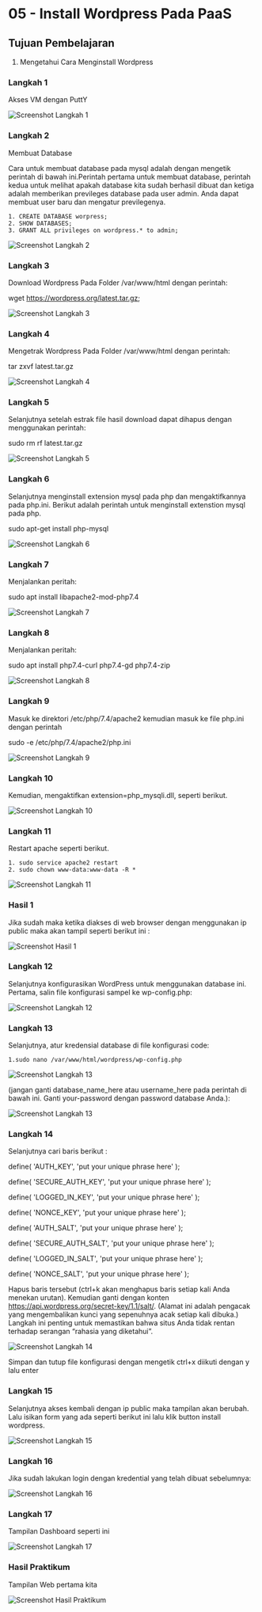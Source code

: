 # 05 - Install Wordpress Pada PaaS

## Tujuan Pembelajaran

1. Mengetahui Cara Menginstall Wordpress

### Langkah 1

Akses VM dengan PuttY
 

 ![Screenshot Langkah 1](img/01.jpg)

### Langkah 2
 Membuat Database
 
Cara untuk membuat database pada mysql adalah dengan mengetik perintah di bawah ini.Perintah 
pertama untuk membuat database, perintah kedua untuk melihat apakah database kita sudah berhasil 
dibuat dan ketiga adalah memberikan previleges database pada user admin. Anda dapat membuat 
user baru dan mengatur previlegenya.

    1. CREATE DATABASE worpress;
    2. SHOW DATABASES;
    3. GRANT ALL privileges on wordpress.* to admin;

 ![Screenshot Langkah 2](img/02.JPG)

### Langkah 3
Download Wordpress Pada Folder /var/www/html dengan perintah:

wget https://wordpress.org/latest.tar.gz;

 ![Screenshot Langkah 3](img/03.JPG)

### Langkah 4
Mengetrak Wordpress Pada Folder /var/www/html dengan perintah:

tar zxvf latest.tar.gz

 ![Screenshot Langkah 4](img/04.JPG) 

### Langkah 5
Selanjutnya setelah estrak file hasil download dapat dihapus dengan menggunakan perintah:

sudo rm rf latest.tar.gz

 ![Screenshot Langkah 5](img/01_5.JPG)

### Langkah 6
Selanjutnya menginstall extension mysql pada php dan mengaktifkannya pada php.ini.
Berikut adalah perintah untuk menginstall extenstion mysql pada php.

sudo apt-get install php-mysql



 ![Screenshot Langkah 6](img/06.JPG) 

 ### Langkah 7
Menjalankan peritah:

sudo apt install libapache2-mod-php7.4

 ![Screenshot Langkah 7](img/07.JPG) 

### Langkah 8
Menjalankan peritah:

 sudo apt install php7.4-curl php7.4-gd php7.4-zip

 ![Screenshot Langkah 8](img/07.JPG) 

### Langkah 9
Masuk ke direktori /etc/php/7.4/apache2 kemudian masuk ke file php.ini dengan 
perintah 

sudo -e /etc/php/7.4/apache2/php.ini

 ![Screenshot Langkah 9](img/09.JPG)      

### Langkah 10
Kemudian, mengaktifkan extension=php_mysqli.dll, seperti berikut.

 ![Screenshot Langkah 10](img/10.JPG)

 ### Langkah 11
Restart apache seperti berikut.

    1. sudo service apache2 restart
    2. sudo chown www-data:www-data -R *

 ![Screenshot Langkah 11](img/11.JPG)   

### Hasil 1
Jika sudah maka ketika diakses di web browser dengan menggunakan ip public
maka akan tampil seperti berikut ini :


 ![Screenshot Hasil 1](img/12.JPG)     

### Langkah 12
Selanjutnya konfigurasikan WordPress untuk menggunakan database ini.
Pertama, salin file konfigurasi sampel ke wp-config.php:

 ![Screenshot Langkah 12](img/18.JPG) 

 ### Langkah 13
Selanjutnya, atur kredensial database di file konfigurasi code:

    1.sudo nano /var/www/html/wordpress/wp-config.php

![Screenshot Langkah 13](img/18.JPG)     

 (jangan ganti
database_name_here atau username_here pada perintah di bawah ini. Ganti
your-password dengan password database Anda.):

 ![Screenshot Langkah 13](img/conf_database01.JPG)        

### Langkah 14
Selanjutnya cari baris berikut :

define( 'AUTH_KEY', 'put your unique phrase here' );

define( 'SECURE_AUTH_KEY', 'put your unique phrase here' );

define( 'LOGGED_IN_KEY', 'put your unique phrase here' );

define( 'NONCE_KEY', 'put your unique phrase here' );

define( 'AUTH_SALT', 'put your unique phrase here' );

define( 'SECURE_AUTH_SALT', 'put your unique phrase here' );

define( 'LOGGED_IN_SALT', 'put your unique phrase here' );

define( 'NONCE_SALT', 'put your unique phrase here' );

Hapus baris tersebut (ctrl+k akan menghapus baris setiap kali Anda menekan
urutan). Kemudian ganti dengan konten
https://api.wordpress.org/secret-key/1.1/salt/. (Alamat ini adalah pengacak yang
mengembalikan kunci yang sepenuhnya acak setiap kali dibuka.) Langkah ini
penting untuk memastikan bahwa situs Anda tidak rentan terhadap serangan
“rahasia yang diketahui”.

 ![Screenshot Langkah 14](img/conf_database02.JPG) 

 Simpan dan tutup file konfigurasi dengan mengetik ctrl+x diikuti dengan y lalu
enter

### Langkah 15
Selanjutnya akses kembali dengan ip public maka tampilan akan berubah. Lalu
isikan form yang ada seperti berikut ini lalu klik button install wordpress.

![Screenshot Langkah 15](img/15.JPG) 

### Langkah 16
Jika sudah lakukan login dengan kredential yang telah dibuat sebelumnya:

![Screenshot Langkah 16](img/16.JPG) 

### Langkah 17
Tampilan Dashboard seperti ini

![Screenshot Langkah 17](img/17.JPG)

### Hasil Praktikum
Tampilan Web pertama kita

![Screenshot Hasil Praktikum](img/final.JPG)

